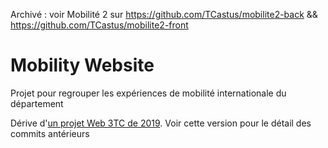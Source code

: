 Archivé : voir Mobilité 2 sur https://github.com/TCastus/mobilite2-back && https://github.com/TCastus/mobilite2-front

# Mobility Website

Projet pour regrouper les expériences de mobilité internationale du département

Dérive d'[un projet Web 3TC de 2019](https://github.com/MaxMichel2/PWEB/commits/master?after=f8130fa4f23cbb4153166e007c652d2d69262c62+69&branch=master). Voir cette version pour le détail des commits antérieurs
